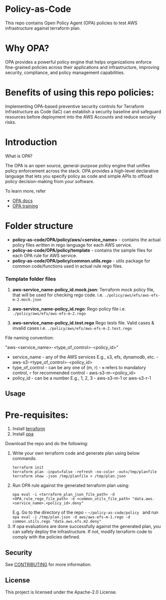 # Policy-as-Code

This repo contains Open Policy Agent (OPA) policies to test AWS infrastructure against terraform plan.

# Why OPA?

OPA provides a powerful policy engine that helps organizations enforce fine-grained policies across their applications and infrastructure, improving security, compliance, and policy management capabilities.

# Benefits of using this repo policies:

Implementing OPA-based preventive security controls for Terraform Infrastructure as Code (IaC) can establish a security baseline and safeguard resources before deployment into the AWS Accounts and reduce security risks.

# Introduction

What is OPA?

The OPA is an open source, general-purpose policy engine that unifies policy enforcement across the stack. 
OPA provides a high-level declarative language that lets you specify policy as code and simple APIs to offload policy decision-making from your software.

To learn more, refer 
* [OPA docs](https://www.openpolicyagent.org/docs/latest/)
* [OPA training](https://academy.styra.com/courses/opa-rego)

# Folder structure
* **policy-as-code/OPA/policy/aws/<service_name>** - contains the actual policy files written in rego language for each AWS service.
* **policy-as-code/OPA/policy/template** - contains the sample files for each OPA rule for AWS service.
* **policy-as-code/OPA/policy/common.utils.rego** - utils package for common code/functions used in actual rule rego files.

### Template folder files
1. **aws-service_name-policy_id.mock.json**: 
  Terraform mock policy file, that will be used for checking rego code. i.e. `./policy/aws/efs/aws-efs-m-2.mock.json`

2. **aws-service_name-policy_id.rego**:
    Rego policy file i.e. `./policy/aws/efs/aws-efs-m-2.rego`
3. **aws-service_name-policy_id.test.rego**
    Rego tests file. Valid cases & invalid cases i.e. `./policy/aws/efs/aws-efs-m-2.test.rego`

File naming convention: 

"aws-<service_name>-<type_of_control>-<policy_id>"

 - service_name - any of the AWS services E.g., s3, efs, dynamodb, etc.  - aws-s3-<type_of_control>-<policy_id>
 - type_of_control - can be any one of (m, r) - `m` refers to mandatory control, `r` for recommended control - aws-s3-m-<policy_id>
 - policy_id - can be a number E.g., 1, 2, 3  - aws-s3-m-1 or aws-s3-r-1

## Usage

# Pre-requisites:
1. Install [terraform](https://developer.hashicorp.com/terraform/tutorials/aws-get-started/install-cli)
2. Install [opa](https://www.openpolicyagent.org/docs/latest/#running-opa) 

Download the repo and do the following:

1. Write your own terraform code and generate plan using below commands:
   ```
   terraform init 
   terraform plan -input=false -refresh -no-color -out=/tmp/planfile 
   terraform show -json /tmp/planfile > /tmp/plan.json

   ```
2. Run OPA rule against the generated terraform plan using:
   ``` 
   opa eval -i <terraform_plan_json_file_path> -d <OPA_rule_rego_file_path> -d <common_utils_file_path> "data.aws.<service_name>.<policy_id>.deny"
   ```
    E.g. Go to the directory of the repo - `~/policy-as-code/policy ` and run `opa eval -i /tmp/plan.json -d aws/aws-efs-m-1.rego -d common.utils.rego "data.aws.efs.m2.deny"`
3. If opa evaluations are done successfully against the generated plan, you can safely deploy the infrastructure. If not, modify terraform code to comply with the policies defined.


## Security

See [CONTRIBUTING](CONTRIBUTING.md#security-issue-notifications) for more information.

## License

This project is licensed under the Apache-2.0 License.


